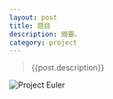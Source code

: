 ```yaml
---
layout: post
title: 题目
description: 摘要。
category: project
---
```


>   {{post.description}}

[longstreet]:    http://longstreetcc.github.io  "longstreet"

![Project Euler](https://projecteuler.net/profile/longstreet.png)